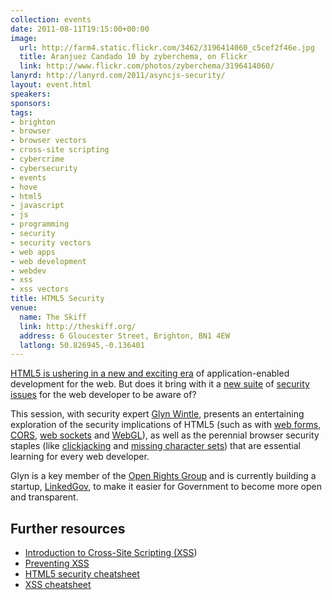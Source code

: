 ```yaml
---
collection: events
date: 2011-08-11T19:15:00+00:00
image:
  url: http://farm4.static.flickr.com/3462/3196414060_c5cef2f46e.jpg
  title: Aranjuez Candado 10 by zyberchema, on Flickr
  link: http://www.flickr.com/photos/zyberchema/3196414060/
lanyrd: http://lanyrd.com/2011/asyncjs-security/
layout: event.html
speakers:
sponsors:
tags:
- brighton
- browser
- browser vectors
- cross-site scripting
- cybercrime
- cybersecurity
- events
- hove
- html5
- javascript
- js
- programming
- security
- security vectors
- web apps
- web development
- webdev
- xss
- xss vectors
title: HTML5 Security
venue:
  name: The Skiff
  link: http://theskiff.org/
  address: 6 Gloucester Street, Brighton, BN1 4EW
  latlong: 50.826945,-0.136401
---
```


<p class="summary"><a href="http://www.html5rocks.com">HTML5 is ushering in a new and exciting era</a> of application-enabled development for the web. But does it bring with it a <a href="http://mashable.com/2011/04/29/html5-web-security/">new suite</a> of <a href="http://www.thespanner.co.uk/2009/12/06/html5-new-xss-vectors/">security issues</a> for the web developer to be aware of?</p>

<p>This session, with security expert <a href="http://twitter.com/glynwintle">Glyn Wintle</a>, presents an entertaining exploration of the security implications of HTML5 (such as with <a href="http://diveintohtml5.org/forms.html">web forms</a>, <a href="http://www.html5rocks.com/en/tutorials/file/xhr2/#toc-cors"><abbr title="Cross-Origin Resource Sharing">CORS</abbr></a>, <a href="http://www.html5rocks.com/en/tutorials/websockets/basics/">web sockets</a> and <a href="http://www.khronos.org/webgl/wiki/Getting_Started">WebGL</a>), as well as the perennial browser security staples (like <a href="http://james.padolsey.com/general/clickjacking-twitter/">clickjacking</a> and <a href="http://code.google.com/p/doctype/wiki/ArticleUtf7">missing character sets</a>) that are essential learning for every web developer.</p>

<p>Glyn is a key member of the <a href="http://www.openrightsgroup.org">Open Rights Group</a> and is currently building a startup, <a href="http://linkedgov.org">LinkedGov</a>, to make it easier for Government to become more open and transparent.</p>

<h2>Further resources</h2>
<ul>
<li>
<a href="http://code.google.com/p/doctype/wiki/ArticleIntroductionToXSS">Introduction to Cross-Site Scripting (XSS</a>)</li>
	<li><a href="https://www.owasp.org/index.php/XSS_(Cross_Site_Scripting)_Prevention_Cheat_Sheet">Preventing XSS</a></li>
	<li><a href="http://html5sec.org">HTML5 security cheatsheet</a></li>
	<li><a href="http://ha.ckers.org/xss.html">XSS cheatsheet</a></li>
</ul>
